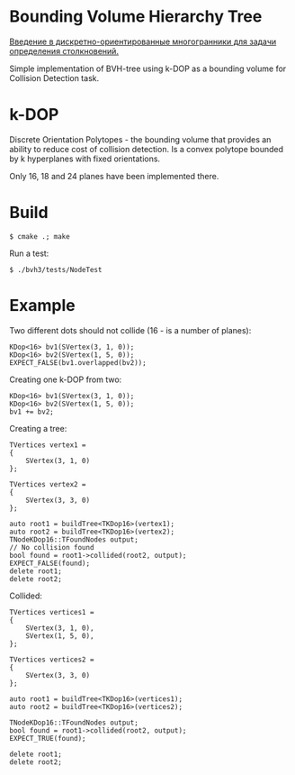# Bounding Volume Hierarchy Tree

[Введение в дискретно-ориентированные многогранники для задачи определения столкновений.](http://habrahabr.ru/post/257339/)

Simple implementation of BVH-tree using k-DOP as a bounding volume for Collision Detection task.

# k-DOP

Discrete Orientation Polytopes - the bounding volume that provides an ability to reduce cost of collision detection.
Is a convex polytope bounded by k hyperplanes with fixed orientations.

Only 16, 18 and 24 planes have been implemented there.

# Build

    $ cmake .; make

Run a test:

    $ ./bvh3/tests/NodeTest
  
# Example

Two different dots should not collide (16 - is a number of planes):

    KDop<16> bv1(SVertex(3, 1, 0));
    KDop<16> bv2(SVertex(1, 5, 0));
    EXPECT_FALSE(bv1.overlapped(bv2));

Creating one k-DOP from two:

    KDop<16> bv1(SVertex(3, 1, 0));
    KDop<16> bv2(SVertex(1, 5, 0));
    bv1 += bv2;
    
Creating a tree:

    TVertices vertex1 =
    {
        SVertex(3, 1, 0)
    };
    
    TVertices vertex2 =
    {
        SVertex(3, 3, 0)
    };
    
    auto root1 = buildTree<TKDop16>(vertex1);
    auto root2 = buildTree<TKDop16>(vertex2);
    TNodeKDop16::TFoundNodes output;
    // No collision found
    bool found = root1->collided(root2, output);
    EXPECT_FALSE(found);
    delete root1;
    delete root2;

Collided:

    TVertices vertices1 =
    {
        SVertex(3, 1, 0),
        SVertex(1, 5, 0),
    };
    
    TVertices vertices2 =
    {
        SVertex(3, 3, 0)
    };
    
    auto root1 = buildTree<TKDop16>(vertices1);
    auto root2 = buildTree<TKDop16>(vertices2);
    
    TNodeKDop16::TFoundNodes output;
    bool found = root1->collided(root2, output);
    EXPECT_TRUE(found);

    delete root1;
    delete root2;
